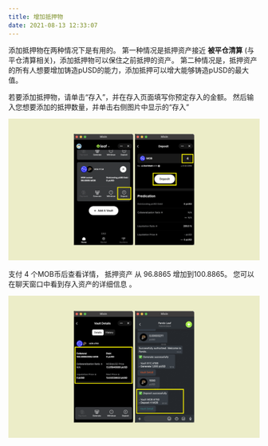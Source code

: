 ```yaml
---
title: 增加抵押物
date: 2021-08-13 12:33:07
---
```


添加抵押物在两种情况下是有用的。 第一种情况是抵押资产接近 **被平仓清算** (与平仓清算相关)，添加抵押物可以保住之前抵押的资产。 第二种情况是，抵押资产的所有人想要增加铸造pUSD的能力，添加抵押可以增大能够铸造pUSD的最大值。

若要添加抵押物，请单击“存入”，并在存入页面填写你预定存入的金额。 然后输入您想要添加的抵押数量，并单击右侧图片中显示的“存入”

![](../assets/leaf-add-collateral-p1.png)

支付 4 个MOB币后查看详情， 抵押资产 从 96.8865 增加到100.8865。 您可以在聊天窗口中看到存入资产的详细信息 。

![](../assets/leaf-add-collateral-p2.png)